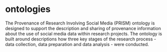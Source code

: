 # ontologies
The Provenance of Research Involving Social Media (PRISM) ontology is designed to support the description and sharing of provenance information about the use of social media data within research projects.  The ontology is built around descriptions how three key stages of the research process - data collection, data preparation and data analysis - were conducted.
